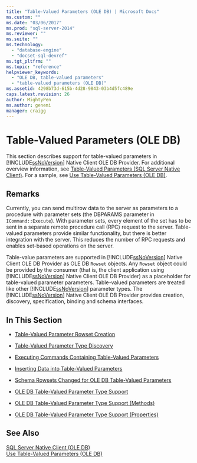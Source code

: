 ```yaml
---
title: "Table-Valued Parameters (OLE DB) | Microsoft Docs"
ms.custom: ""
ms.date: "03/06/2017"
ms.prod: "sql-server-2014"
ms.reviewer: ""
ms.suite: ""
ms.technology: 
  - "database-engine"
  - "docset-sql-devref"
ms.tgt_pltfrm: ""
ms.topic: "reference"
helpviewer_keywords: 
  - "OLE DB, table-valued parameters"
  - "table-valued parameters (OLE DB)"
ms.assetid: 4298b73d-615b-4d28-9843-03b4d5fc489e
caps.latest.revision: 26
author: MightyPen
ms.author: genemi
manager: craigg
---
```

# Table-Valued Parameters (OLE DB)
  This section describes support for table-valued parameters in [!INCLUDE[ssNoVersion](../../includes/ssnoversion-md.md)] Native Client OLE DB Provider. For additional overview information, see [Table-Valued Parameters &#40;SQL Server Native Client&#41;](../native-client/features/table-valued-parameters-sql-server-native-client.md). For a sample, see [Use Table-Valued Parameters &#40;OLE DB&#41;](../native-client-ole-db-how-to/use-table-valued-parameters-ole-db.md).  
  
## Remarks  
 Currently, you can send multirow data to the server as parameters to a procedure with parameter sets (the DBPARAMS parameter in `ICommand::Execute`). With parameter sets, every element of the set has to be sent in a separate remote procedure call (RPC) request to the server. Table-valued parameters provide similar functionality, but there is better integration with the server. This reduces the number of RPC requests and enables set-based operations on the server.  
  
 Table-value parameters are supported in [!INCLUDE[ssNoVersion](../../includes/ssnoversion-md.md)] Native Client OLE DB Provider as OLE DB `Rowset` objects. Any `Rowset` object could be provided by the consumer (that is, the client application using [!INCLUDE[ssNoVersion](../../includes/ssnoversion-md.md)] Native Client OLE DB Provider) as a placeholder for table-valued parameter parameters. Table-valued parameters are treated like other [!INCLUDE[ssNoVersion](../../includes/ssnoversion-md.md)] parameter types. The [!INCLUDE[ssNoVersion](../../includes/ssnoversion-md.md)] Native Client OLE DB Provider provides creation, discovery, specification, binding and schema interfaces.  
  
## In This Section  
  
-   [Table-Valued Parameter Rowset Creation](table-valued-parameter-rowset-creation.md)  
  
-   [Table-Valued Parameter Type Discovery](../../database-engine/dev-guide/table-valued-parameter-type-discovery.md)  
  
-   [Executing Commands Containing Table-Valued Parameters](executing-commands-containing-table-valued-parameters.md)  
  
-   [Inserting Data into Table-Valued Parameters](inserting-data-into-table-valued-parameters.md)  
  
-   [Schema Rowsets Changed for OLE DB Table-Valued Parameters](schema-rowsets-changed-for-ole-db-table-valued-parameters.md)  
  
-   [OLE DB Table-Valued Parameter Type Support](ole-db-table-valued-parameter-type-support.md)  
  
-   [OLE DB Table-Valued Parameter Type Support &#40;Methods&#41;](ole-db-table-valued-parameter-type-support-methods.md)  
  
-   [OLE DB Table-Valued Parameter Type Support &#40;Properties&#41;](ole-db-table-valued-parameter-type-support-properties.md)  
  
## See Also  
 [SQL Server Native Client &#40;OLE DB&#41;](../native-client/ole-db/sql-server-native-client-ole-db.md)   
 [Use Table-Valued Parameters &#40;OLE DB&#41;](../native-client-ole-db-how-to/use-table-valued-parameters-ole-db.md)  
  
  
